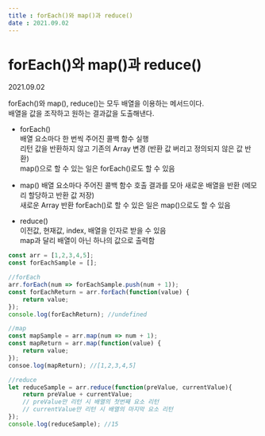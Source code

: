 ```yaml
---
title : forEach()와 map()과 reduce()  
date : 2021.09.02
---
```


# forEach()와 map()과 reduce()  
2021.09.02

forEach()와 map(), reduce()는 모두 배열을 이용하는 메서드이다.  
배열을 값을 조작하고 원하는 결과값을 도출해낸다.  


* forEach()  
  배열 요소마다 한 번씩 주어진 콜백 함수 실행  
  리턴 값을 반환하지 않고 기존의 Array 변경 (반환 값 버리고 정의되지 않은 값 반환)    
  map()으로 할 수 있는 일은 forEach()로도 할 수 있음
  
* map()
  배열 요소마다 주어진 콜백 함수 호출 결과를 모아 새로운 배열을 반환 (메모리 할당하고 반환 값 저장)  
  새로운 Array 반환
  forEach()로 할 수 있은 일은 map()으로도 할 수 있음
  
* reduce()  
  이전값, 현재값, index, 배열을 인자로 받을 수 있음  
  map과 달리 배열이 아닌 하나의 값으로 출력함
  
```js
const arr = [1,2,3,4,5];
const forEachSample = [];

//forEach
arr.forEach(num => forEachSample.push(num + 1));
const forEachReturn = arr.forEach(function(value) {
    return value;
});
console.log(forEachReturn); //undefined

//map
const mapSample = arr.map(num => num + 1);
const mapReturn = arr.map(function(value) {
    return value;
});
consoe.log(mapReturn); //[1,2,3,4,5]

//reduce
let reduceSample = arr.reduce(function(preValue, currentValue){
    return preValue + currentValue;
    // preValue만 리턴 시 배열의 첫번째 요소 리턴
    // currentValue만 리턴 시 배열의 마지막 요소 리턴
});
console.log(reduceSample); //15
```
